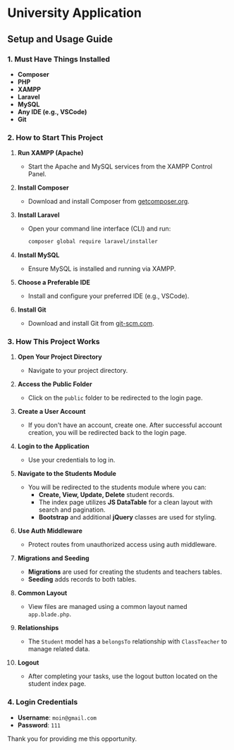 # University Application

## Setup and Usage Guide

### 1. Must Have Things Installed

- **Composer**
- **PHP**
- **XAMPP**
- **Laravel**
- **MySQL**
- **Any IDE (e.g., VSCode)**
- **Git**

### 2. How to Start This Project

1. **Run XAMPP (Apache)**
   - Start the Apache and MySQL services from the XAMPP Control Panel.

2. **Install Composer**
   - Download and install Composer from [getcomposer.org](https://getcomposer.org/).

3. **Install Laravel**
   - Open your command line interface (CLI) and run:

     ```sh
     composer global require laravel/installer
     ```

4. **Install MySQL**
   - Ensure MySQL is installed and running via XAMPP.

5. **Choose a Preferable IDE**
   - Install and configure your preferred IDE (e.g., VSCode).

6. **Install Git**
   - Download and install Git from [git-scm.com](https://git-scm.com/).

### 3. How This Project Works

1. **Open Your Project Directory**
   - Navigate to your project directory.

2. **Access the Public Folder**
   - Click on the `public` folder to be redirected to the login page.

3. **Create a User Account**
   - If you don't have an account, create one. After successful account creation, you will be redirected back to the login page.

4. **Login to the Application**
   - Use your credentials to log in.

5. **Navigate to the Students Module**
   - You will be redirected to the students module where you can:
     - **Create, View, Update, Delete** student records.
     - The index page utilizes **JS DataTable** for a clean layout with search and pagination.
     - **Bootstrap** and additional **jQuery** classes are used for styling.

6. **Use Auth Middleware**
   - Protect routes from unauthorized access using auth middleware.

7. **Migrations and Seeding**
   - **Migrations** are used for creating the students and teachers tables.
   - **Seeding** adds records to both tables.

8. **Common Layout**
   - View files are managed using a common layout named `app.blade.php`.

9. **Relationships**
   - The `Student` model has a `belongsTo` relationship with `ClassTeacher` to manage related data.

10. **Logout**
    - After completing your tasks, use the logout button located on the student index page.

### 4. Login Credentials

- **Username**: `moin@gmail.com`
- **Password**: `111`

Thank you for providing me this opportunity.
